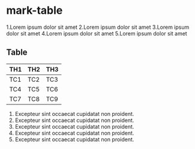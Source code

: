 # mark-table

1.Lorem ipsum dolor sit amet
2.Lorem ipsum dolor sit amet
3.Lorem ipsum dolor sit amet
4.Lorem ipsum dolor sit amet
5.Lorem ipsum dolor sit amet

## Table
| TH1 | TH2 | TH3 |
|-----|-----|-----|
| TC1 | TC2 | TC3 |
| TC4 | TC5 | TC6 |
| TC7 | TC8 | TC9 |

1. Excepteur sint occaecat cupidatat non proident.
2. Excepteur sint occaecat cupidatat non proident.
3. Excepteur sint occaecat cupidatat non proident.
4. Excepteur sint occaecat cupidatat non proident.
5. Excepteur sint occaecat cupidatat non proident.
